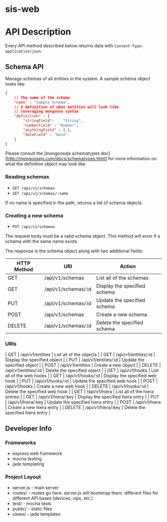 sis-web
=======

# API Description

Every API method described below returns data with `Content-Type: application/json`.

## Schema API

Manage schemas of all entities in the system.  A sample schema object looks like:

```json
{
    // The name of the schema
    "name" : "Sample Schema",
    // A definition of what entities will look like
    // leveraging mongoose syntax 
    "definition" : {
        "stringField":    "String",
        "numberField" : "Number",
        "anythingField" : { },
        "dateField" : "Date"
    }
}
```

Please consult the [mongoosejs schematypes doc][http://mongoosejs.com/docs/schematypes.html] for more information on what the definition object may look like.

### Reading schemas

* `GET /api/v1/schemas`
* `GET /api/v1/schemas/:name`

If no name is specified in the path, returns a list of schema objects.

### Creating a new schema

* `PUT /api/v1/schemas`

The request body must be a valid schema object.  This method will error if a schema with the same name exists.

The response is the schema object along with two additional fields:


| HTTP Method | URI             | Action                            |
|-------------|-----------------|-----------------------------------|
| GET    | /api/v1/schemas      | List all of the schemas           |
| GET    | /api/v1/schemas/:id  | Display the specified schema      |
| PUT    | /api/v1/schemas/:id  | Update the specified schema       |
| POST   | /api/v1/schemas      | Create a new schema               |
| DELETE | /api/v1/schemas/:id  | Delete the specified schema       |



### URIs

| GET    | /api/v1/entities     | List all of the objects           |
| GET    | /api/v1/entities/:id | Display the specified object      |
| PUT    | /api/v1/entities/:id | Update the specified object       |
| POST   | /api/v1/entities     | Create a new object               |
| DELETE | /api/v1/entities/:id | Delete the specified object       |
| GET    | /api/v1/hooks        | List all of the web hooks         |
| GET    | /api/v1/hooks/:id    | Display the specified web hook    |
| PUT    | /api/v1/hooks/:id    | Update the specified web hook     |
| POST   | /api/v1/hooks        | Create a new web hook             |
| DELETE | /api/v1/hooks/:id    | Delete the specified web hook     |
| GET    | /api/v1/hiera        | List all of the hiera entries     |
| GET    | /api/v1/hiera/:key   | Display the specified hiera entry |
| PUT    | /api/v1/hiera/:key   | Update the specified hiera entry  |
| POST   | /api/v1/hiera        | Create a new hiera entry          |
| DELETE | /api/v1/hiera/:key   | Delete the specified hiera entry  |

## Developer Info

### Frameworks
- express web framework
- mocha testing
- jade templating

### Project Layout
- server.js - main server
- routes/ - routes go here.  server.js will bootstrap them.  different files for different API bases (devices, vips, etc.)
- test/ - mocha tests
- public/ - static files
- views/ - jade templates

